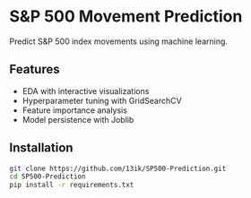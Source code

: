 # S&P 500 Movement Prediction

Predict S&P 500 index movements using machine learning.

## Features
- EDA with interactive visualizations
- Hyperparameter tuning with GridSearchCV
- Feature importance analysis
- Model persistence with Joblib

## Installation
```bash
git clone https://github.com/13ik/SP500-Prediction.git
cd SP500-Prediction
pip install -r requirements.txt
